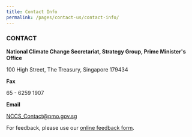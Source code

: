```yaml
---
title: Contact Info
permalink: /pages/contact-us/contact-info/
---
```


### CONTACT

**National Climate Change Secretariat, Strategy Group, Prime Minister's Office**

100 High Street, The Treasury, Singapore 179434

**Fax**

65 - 6259 1907

**Email**

[<a href="mailto:NCCS_Contact@pmo.gov.sg" target="_blank">NCCS_Contact@pmo.gov.sg</a>](mailto:NCCS_Contact@pmo.gov.sg)

For feedback, please use our [<a href="https://form.gov.sg/#!/5a9ce876b3a3b6006e6b8335" target="_blank">online feedback form</a>](https://form.gov.sg/#!/5a9ce876b3a3b6006e6b8335).

